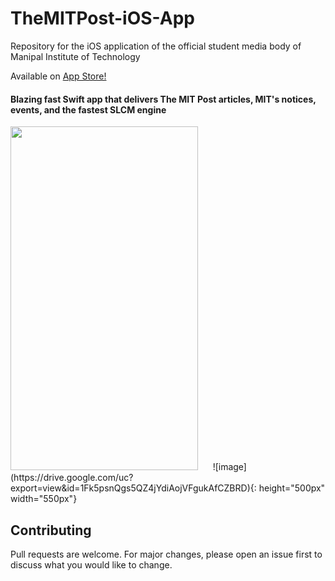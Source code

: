# TheMITPost-iOS-App
Repository for the iOS application of the official student media body of Manipal Institute of Technology

Available on [App Store!](https://apps.apple.com/in/app/mit-post/id1482139053)

#### Blazing fast Swift app that delivers The MIT Post articles, MIT's notices, events, and the fastest SLCM engine

<img src = "https://drive.google.com/uc?export=view&id=1htBtc5jgQ0jyspKop8EArgLd8EfJbzge" width="300" height="550">
&nbsp;&nbsp;&nbsp;&nbsp;
![image](https://drive.google.com/uc?export=view&id=1Fk5psnQgs5QZ4jYdiAojVFgukAfCZBRD){: height="500px" width="550px"}


## Contributing
Pull requests are welcome. For major changes, please open an issue first to discuss what you would like to change.




